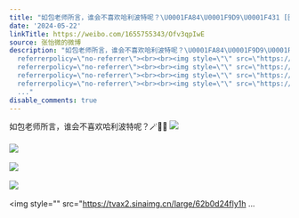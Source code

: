 ```yaml
---
title: "如包老师所言，谁会不喜欢哈利波特呢？\U0001FA84\U0001F9D9\U0001F431 [图片][图片][图片][图片][图片][图片]"
date: '2024-05-22'
linkTitle: https://weibo.com/1655755343/Ofv3qpIwE
source: 张怡微的微博
description: "如包老师所言，谁会不喜欢哈利波特呢？\U0001FA84\U0001F9D9\U0001F431 <img style=\"\" src=\"https://tvax1.sinaimg.cn/large/62b0d24fly1hpym0rxm2lj20u01hc7hj.jpg\"
  referrerpolicy=\"no-referrer\"><br><br><img style=\"\" src=\"https://tvax4.sinaimg.cn/large/62b0d24fly1hpym0qpn47j21900u0n6q.jpg\"
  referrerpolicy=\"no-referrer\"><br><br><img style=\"\" src=\"https://tvax1.sinaimg.cn/large/62b0d24fly1hpym0qe64pj21900u0ter.jpg\"
  referrerpolicy=\"no-referrer\"><br><br><img style=\"\" src=\"https://tvax1.sinaimg.cn/large/62b0d24fly1hpyma4mzesj21400u00wl.jpg\"
  referrerpolicy=\"no-referrer\"><br><br><img style=\"\" src=\"https://tvax2.sinaimg.cn/large/62b0d24fly1h
  ..."
disable_comments: true
---
```

如包老师所言，谁会不喜欢哈利波特呢？🪄🧙🐱 <img style="" src="https://tvax1.sinaimg.cn/large/62b0d24fly1hpym0rxm2lj20u01hc7hj.jpg" referrerpolicy="no-referrer"><br><br><img style="" src="https://tvax4.sinaimg.cn/large/62b0d24fly1hpym0qpn47j21900u0n6q.jpg" referrerpolicy="no-referrer"><br><br><img style="" src="https://tvax1.sinaimg.cn/large/62b0d24fly1hpym0qe64pj21900u0ter.jpg" referrerpolicy="no-referrer"><br><br><img style="" src="https://tvax1.sinaimg.cn/large/62b0d24fly1hpyma4mzesj21400u00wl.jpg" referrerpolicy="no-referrer"><br><br><img style="" src="https://tvax2.sinaimg.cn/large/62b0d24fly1h ...